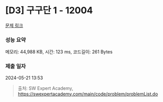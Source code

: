 # [D3] 구구단 1 - 12004 

[문제 링크](https://swexpertacademy.com/main/code/problem/problemDetail.do?contestProbId=AXkcWgFa8sADFAS8) 

### 성능 요약

메모리: 44,988 KB, 시간: 123 ms, 코드길이: 261 Bytes

### 제출 일자

2024-05-21 13:53



> 출처: SW Expert Academy, https://swexpertacademy.com/main/code/problem/problemList.do